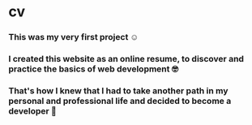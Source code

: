 # cv

### This was my very first project :relaxed:

### I created this website as an online resume, to discover and practice the basics of web development :nerd_face:

### That's how I knew that I had to take another path in my personal and professional life and decided to become a developer :muscle:





